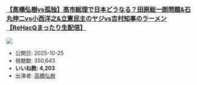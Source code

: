 ### [【高橋弘樹vs孤独】高市総理で日本どうなる？田原総一朗問題&石丸伸二vs小西洋之&立憲民主のヤジvs吉村知事のラーメン【ReHacQまったり生配信】](https://www.youtube.com/watch?v=x5kMWKz8COk)
[![](https://img.youtube.com/vi/x5kMWKz8COk/sddefault.jpg)](https://www.youtube.com/watch?v=x5kMWKz8COk)
-   公開日: 2025-10-25
-   視聴数: 350,643
-   **いいね数: 4,203**
-   出演者: [高橋弘樹](/rehacq_fan/people/高橋弘樹 "wikilink")
